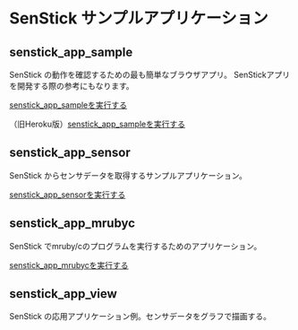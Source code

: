# SenStick サンプルアプリケーション

## senstick_app_sample

SenStick の動作を確認するための最も簡単なブラウザアプリ。
SenStickアプリを開発する際の参考にもなります。

[senstick_app_sampleを実行する](https://ruby-b-senstick.github.io/senstick_check/senstick_app_sample.html)


（旧Heroku版）[senstick_app_sampleを実行する](https://senstick-app.herokuapp.com/)


## senstick_app_sensor

SenStick からセンサデータを取得するサンプルアプリケーション。

[senstick_app_sensorを実行する](https://ruby-b-senstick.github.io/senstick_check/senstick_app_sensor.html)

## senstick_app_mrubyc

SenStick でmruby/cのプログラムを実行するためのアプリケーション。

[senstick_app_mrubycを実行する](https://ruby-b-senstick.github.io/senstick_check/senstick_app_mrubyc.html)

## senstick_app_view

SenStick の応用アプリケーション例。センサデータをグラフで描画する。




